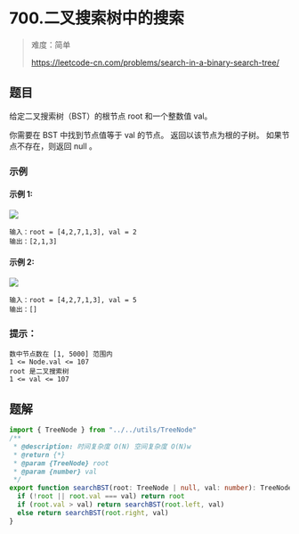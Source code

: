 # 700.二叉搜索树中的搜索

> 难度：简单
>
> https://leetcode-cn.com/problems/search-in-a-binary-search-tree/

## 题目

给定二叉搜索树（BST）的根节点 root 和一个整数值 val。

你需要在 BST 中找到节点值等于 val 的节点。 返回以该节点为根的子树。 如果节点不存在，则返回 null 。

### 示例

#### 示例 1:

![](https://assets.leetcode.com/uploads/2021/01/12/tree1.jpg)
```
输入：root = [4,2,7,1,3], val = 2
输出：[2,1,3]
```

#### 示例 2:

![](https://assets.leetcode.com/uploads/2021/01/12/tree2.jpg)
```
输入：root = [4,2,7,1,3], val = 5
输出：[]
```

### 提示：

```
数中节点数在 [1, 5000] 范围内
1 <= Node.val <= 107
root 是二叉搜索树
1 <= val <= 107
```

## 题解

```typescript
import { TreeNode } from "../../utils/TreeNode"
/**
 * @description: 时间复杂度 O(N) 空间复杂度 O(N)w
 * @return {*}
 * @param {TreeNode} root
 * @param {number} val
 */
export function searchBST(root: TreeNode | null, val: number): TreeNode | null {
  if (!root || root.val === val) return root
  if (root.val > val) return searchBST(root.left, val)
  else return searchBST(root.right, val)
}
```